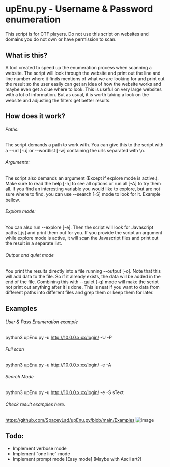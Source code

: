 # upEnu.py - Username & Password enumeration
This script is for CTF players. Do not use this script on websites and domains you do not own or have permission to scan.
## What is this?
A tool created to speed up the enumeration process when scanning a website.
The script will look through the website and print out the line and line number where it finds mentions of what we are looking for and print out the result so the user easily can get an idea of how the website works and maybe even get a clue where to look.
This is useful on very large websites with a lot of information. But as usual, it is worth taking a look on the website and adjusting the filters get better results.
## How does it work?
###### Paths:
The script demands a path to work with. You can give this to the script with a --url [-u] or --wordlist [-w] containing the urls separated with \n.
###### Arguments:
The script also demands an argument (Except if explore mode is active.). Make sure to read the help [-h] to see all options or run all [-A] to try them all.
If you find an interesting variable you would like to explore, but are not sure where to find, you can use --search [-S] mode to look for it. Example bellow.
###### Explore mode:
You can also run --explore [-e]. Then the script will look for Javascript paths [.js] and print them out for you.
If you provide the script an argument while explore mode is active, it will scan the Javascript files and print out the result in a separate list.
###### Output and quiet mode
You print the results directly into a file running --output [-o]. Note that this will add data to the file. So if it already exists, the data will be added in the end of the file. Combining this with --quiet [-q] mode will make the script not print out anything after it is done. This is neat if you want to data from different paths into different files and grep them or keep them for later.
## Examples
###### User & Pass Enumeration example
python3 upEnu.py -u http://10.0.0.x:xx/login/ -U -P
###### Full scan
python3 upEnu.py -u http://10.0.0.x:xx/login/ -e -A
###### Search Mode
python3 upEnu.py -u http://10.0.0.x:xx/login/ -e -S sText
###### Check result examples here.
https://github.com/SpaceyLad/upEnu.py/blob/main/Examples
![image](https://user-images.githubusercontent.com/87969837/177986066-191b30c0-c505-46c3-af29-3ec7f4eb9cb3.png)
## Todo:
* Implement verbose mode
* Implement "one line" mode
* Implement prompt mode [Easy mode] (Maybe with Ascii art?)
